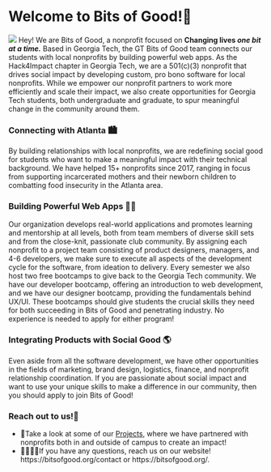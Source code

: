 <h1>Welcome to Bits of Good!🤙</h1>
<picture>
  <img src="https://bitsofgood.org/logo-social.png">
</picture>
Hey! We are Bits of Good, a nonprofit focused on <strong>Changing lives <em>one bit at a time.</em></strong> Based in Georgia Tech, the GT Bits of Good team connects our students with local nonprofits by building powerful web apps.
As the Hack4Impact chapter in Georgia Tech, we are a 501(c)(3) nonprofit that drives social impact by developing custom, pro bono software for local nonprofits. While we empower our nonprofit partners to work more efficiently and scale their impact, we also create opportunities for Georgia Tech students, both undergraduate and graduate, to spur meaningful change in the community around them.
<h3>Connecting with Atlanta 🏙️</h3>
By building relationships with local nonprofits, we are redefining social good for students who want to make a meaningful impact with their technical background. We have helped 15+ nonprofits since 2017, ranging in focus from supporting incarcerated mothers and their newborn children to combatting food insecurity in the Atlanta area. 

<h3>Building Powerful Web Apps 🧑‍💻</h3>
Our organization develops real-world applications and promotes learning and mentorship at all levels, both from team members of diverse skill sets and from the close-knit, passionate club community. By assigning each nonprofit to a project team consisting of product designers, managers, and 4-6 developers, we make sure to execute all aspects of the development cycle for the software, from ideation to delivery. Every semester we also host two free bootcamps to give back to the Georgia Tech community. We have our developer bootcamp, offering an introduction to web development, and we have our designer bootcamp, providing the fundamentals behind UX/UI. These bootcamps should give students the crucial skills they need for both succeeding in Bits of Good and penetrating industry. No experience is needed to apply for either program!

<h3>Integrating Products with Social Good 🌎</h3>
Even aside from all the software development, we have other opportunities in the fields of marketing, brand design, logistics, finance, and nonprofit relationship coordination. If you are passionate about social impact and want to use your unique skills to make a difference in our community, then you should apply to join Bits of Good!

<h3>Reach out to us!👋</h3>
<ul>
  <li>🦾Take a look at some of our <a href="https://bitsofgood.org/projects">Projects</a>, where we have partnered with nonprofits both in and outside of campus to create an impact!</li>
  <li>🫱🏻‍🫲🏾If you have any questions, reach us on our website! https://bitsofgood.org/contact or https://bitsofgood.org/.
<ul>


